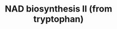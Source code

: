 ---
annotations:
- id: PW:0000219
  parent: classic metabolic pathway
  type: Pathway Ontology
  value: nicotinamide adenine dinucleotide biosynthetic pathway
authors:
- Cizar
- AlexanderPico
- Egonw
- Khanspers
- MaintBot
- L Dupuis
- Eweitz
description: 'As a general rule, most prokaryotes utilize the aspartate de novo pathway,
  in which the nicotinate moiety of NAD is synthesized from aspartate (see NAD biosynthesis
  I (from aspartate)). In eukaryotes, the de novo pathway starts with tryptophan (this
  pathway). The role of tryptophan as a precursor in eukaryotic NAD biosynthesis was
  first suggested by nutritional studies in which humans stricken with pellagra, a
  nicotinamide (niacine) deficiency disease, recovered after the addition of tryptophan
  or niacin to their diets (Krehl et al). Other studies established tryptophan as
  a precursor of NAD in many animal and plant systems (Foster et al). This pathway
  is closely related to the catabolic pathway of tryptophan (tryptophan degradation
  I (via anthranilate)), suggesting an evolutionary link between the two.  Though
  rare, the synthesis of NAD from tryptophan in prokaryotes has been observed in several
  organisms. Wilson and Henderson reported that Xanthomonas arboricola pv. pruni requires
  niacin for growth and can use tryptophan or 3-hydroxyanthranilic acid as a substitute
  [Wilson63]. Some members of the Actinomycete group were also reported to utilize
  tryptophan for NAD biosynthesis (Lingens et al).  Recent studies based on comparative
  genome analysis have identified the five genes involved in the "eukaryotic" pathway
  in several bacterial strains, confirming that some bacteria may indeed utilize this
  pathway rather than the aspartate pathway (Kurnasov et al).  In yeast, the de novo
  pathway consists of six enzymatic steps (catalyzed by the products of the BNA genes)
  and one non-enzymatic reaction. After the last enzymatic reaction (catalyzed by
  Bna6p), the de novo pathway converges with the salvage pathway (Panozzo et al).  In
  plants:  In plants current evidence strongly supports the NAD biosynthetic route
  from L-aspartate (NAD biosynthesis I (from aspartate)). However, the finding of
  gene homologs encoding enzymes of the early steps in the kynurenine pathway (this
  pathway) in the genome sequence of rice (Oryza sativa) does not rule out this pathway
  in monocotyledones and remains to be further investigated (Katoh et al).  Adapted
  from   [http://biocyc.org/META/new-image?type=PATHWAY&object=NADSYN-PWY&detail-level=3&ENZORG=TAX-9606
  BioCyc].'
last-edited: 2021-05-18
ndex: fc35169a-8b64-11eb-9e72-0ac135e8bacf
organisms:
- Homo sapiens
redirect_from:
- /index.php/Pathway:WP2485
- /instance/WP2485
revision: null
schema-jsonld:
- '@context': https://schema.org/
  '@id': https://wikipathways.github.io/pathways/WP2485.html
  '@type': Dataset
  creator:
    '@type': Organization
    name: WikiPathways
  description: 'As a general rule, most prokaryotes utilize the aspartate de novo
    pathway, in which the nicotinate moiety of NAD is synthesized from aspartate (see
    NAD biosynthesis I (from aspartate)). In eukaryotes, the de novo pathway starts
    with tryptophan (this pathway). The role of tryptophan as a precursor in eukaryotic
    NAD biosynthesis was first suggested by nutritional studies in which humans stricken
    with pellagra, a nicotinamide (niacine) deficiency disease, recovered after the
    addition of tryptophan or niacin to their diets (Krehl et al). Other studies established
    tryptophan as a precursor of NAD in many animal and plant systems (Foster et al).
    This pathway is closely related to the catabolic pathway of tryptophan (tryptophan
    degradation I (via anthranilate)), suggesting an evolutionary link between the
    two.  Though rare, the synthesis of NAD from tryptophan in prokaryotes has been
    observed in several organisms. Wilson and Henderson reported that Xanthomonas
    arboricola pv. pruni requires niacin for growth and can use tryptophan or 3-hydroxyanthranilic
    acid as a substitute [Wilson63]. Some members of the Actinomycete group were also
    reported to utilize tryptophan for NAD biosynthesis (Lingens et al).  Recent studies
    based on comparative genome analysis have identified the five genes involved in
    the "eukaryotic" pathway in several bacterial strains, confirming that some bacteria
    may indeed utilize this pathway rather than the aspartate pathway (Kurnasov et
    al).  In yeast, the de novo pathway consists of six enzymatic steps (catalyzed
    by the products of the BNA genes) and one non-enzymatic reaction. After the last
    enzymatic reaction (catalyzed by Bna6p), the de novo pathway converges with the
    salvage pathway (Panozzo et al).  In plants:  In plants current evidence strongly
    supports the NAD biosynthetic route from L-aspartate (NAD biosynthesis I (from
    aspartate)). However, the finding of gene homologs encoding enzymes of the early
    steps in the kynurenine pathway (this pathway) in the genome sequence of rice
    (Oryza sativa) does not rule out this pathway in monocotyledones and remains to
    be further investigated (Katoh et al).  Adapted from   [http://biocyc.org/META/new-image?type=PATHWAY&object=NADSYN-PWY&detail-level=3&ENZORG=TAX-9606
    BioCyc].'
  keywords:
  - 2-Amino-3-carboxymuconic
  - 3-Hydroxyanthranilic acid
  - AFMID
  - Adenosine
  - Carbon dioxide
  - Formic acid
  - HAAO
  - Hydrogen Ion
  - KMO
  - KYNU
  - L-3-Hydroxykynurenine
  - L-Alanine
  - L-Glutamic acid
  - L-Glutamine
  - L-Kynurenine
  - L-Tryptophan
  - N'-Formylkynurenine
  - NAD
  - NADP
  - NADPH
  - NADSYN1
  - NMNAT1
  - Nicotinic acid
  - Oxygen
  - Phosphoribosyl
  - Pyrophosphate
  - QPRT
  - Quinolinic acid
  - TDO2
  - Water
  - acid semialdehyde
  - adenine dinucleotide
  - mononucleotide
  - monophosphate
  - pyrophosphate
  - triphosphate
  license: CC0
  name: NAD biosynthesis II (from tryptophan)
seo: CreativeWork
title: NAD biosynthesis II (from tryptophan)
wpid: WP2485
---